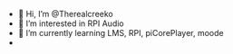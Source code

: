 - 👋 Hi, I’m @Therealcreeko
- 👀 I’m interested in RPI Audio
- 🌱 I’m currently learning LMS, RPI, piCorePlayer, moode 
- 

<!---
Therealcreeko/Therealcreeko is a ✨ special ✨ repository because its `README.md` (this file) appears on your GitHub profile.
You can click the Preview link to take a look at your changes.
--->

